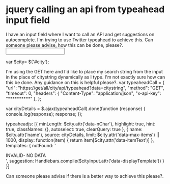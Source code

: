 
# jquery calling an api from typeahead input field

I have an input field where I want to call an API and get suggestions on autocomplete.
I'm trying to use Twitter typeahead to achieve this. Can someone please advise, how this can be done, please?.
<input id="city" name="city" data-item="City" type="text" placeholder="" data-itemValue="id" data-itemText="name" data-nChar="3"/>

var $city= $('#city');

I'm using the GET here and I'd like to place my search string from the input in the place of citystring dynamically as I type. I'm not exactly sure how can this be done. Any guidance on this is helpful please?.
        var typeaheadCall = {
  "url": "https://get/all/city/api/typeahead?data=citystring",
  "method": "GET",
  "timeout": 0,
  "headers": {
    "Content-Type": "application/json",
    "x-api-key": "**********"
  },
};

var cityDetails = $.ajax(typeaheadCall).done(function (response) {
  console.log(response);
  response;
});


typeaheadjs: [{
            minLength: $city.attr('data-nChar'),
            highlight: true,
            hint: true,
            classNames: {},
            autoselect: true,
            clearQuery: true
        }, {
            name: $city.attr('name'),
            source: cityDetails,
            limit: $city.attr('data-max-items') || 1000,
            display: function(item) {
                return item[$city.attr('data-itemText')]
            },
            templates: {
                notFound: '<div class="empty-message">INVALID- NO DATA</div>',
                suggestion: Handlebars.compile($cityInput.attr('data-displayTemplate'))
            }
        }]

Can someone please advise if there is a better way to achieve this please?.

        